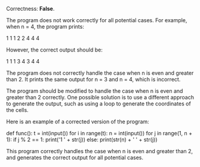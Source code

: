 Correctness: **False**.

The program does not work correctly for all potential cases. For example, when n = 4, the program prints:

1 1
1 2
2 4
4 4

However, the correct output should be:

1 1
1 3
4 3
4 4

The program does not correctly handle the case when n is even and greater than 2. It prints the same output for n = 3 and n = 4, which is incorrect.

The program should be modified to handle the case when n is even and greater than 2 correctly. One possible solution is to use a different approach to generate the output, such as using a loop to generate the coordinates of the cells.

Here is an example of a corrected version of the program:

def func():
    t = int(input())
    for i in range(t):
        n = int(input())
        for j in range(1, n + 1):
            if j % 2 == 1:
                print('1 ' + str(j))
            else:
                print(str(n) + ' ' + str(j))

This program correctly handles the case when n is even and greater than 2, and generates the correct output for all potential cases.